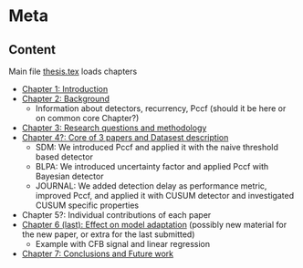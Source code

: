# Meta 

## Content

Main file [thesis.tex](./thesis.tex) loads chapters

- [Chapter 1: Introduction](chapter1-introduction.tex)
- [Chapter 2: Background](chapter2-background.tex)
  - Information about detectors, recurrency, Pccf (should it be here or on common core Chapter?)
- [Chapter 3: Research questions and methodology](chapter3-rq-and-methodology.tex)
- [Chapter 4?: Core of 3 papers and Datasest description](chapter-articles-and-datasets.tex)
  - SDM: We introduced Pccf and applied it with the naive threshold based detector 
  - BLPA: We introduced uncertainty factor and applied Pccf with Bayesian detector
  - JOURNAL: We added detection delay as performance metric, improved Pccf, and applied it with CUSUM detector and investigated CUSUM specific properties 
- Chapter 5?: Individual contributions of each paper
- [Chapter 6 (last): Effect on model adaptation](chapter-effect-on-model-adaptation.tex) (possibly new material for the new paper, or extra for the last submitted)
  - Example with CFB signal and linear regression
- [Chapter 7: Conclusions and Future work](conclusions.tex)
